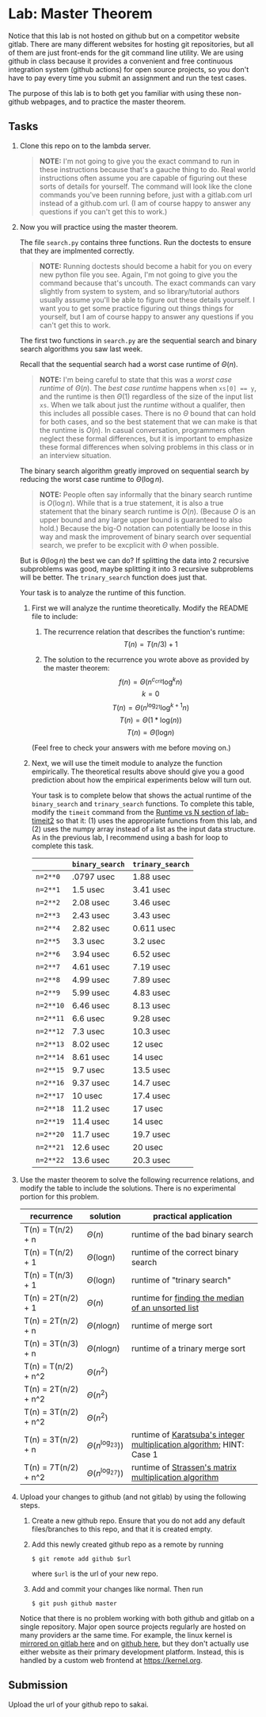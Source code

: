 # Lab: Master Theorem

Notice that this lab is not hosted on github but on a competitor website gitlab.
There are many different websites for hosting git repositories,
but all of them are just front-ends for the git command line utility.
We are using github in class because it provides a convenient and free continuous integration system (github actions) for open source projects,
so you don't have to pay every time you submit an assignment and run the test cases.

The purpose of this lab is to both get you familiar with using these non-github webpages, and to practice the master theorem.

## Tasks

1. Clone this repo on to the lambda server.

    > **NOTE:**
    > I'm not going to give you the exact command to run in these instructions because that's a gauche thing to do.
    > Real world instructions often assume you are capable of figuring out these sorts of details for yourself.
    > The command will look like the clone commands you've been running before, just with a gitlab.com url instead of a github.com url.
    > (I am of course happy to answer any questions if you can't get this to work.)

1. Now you will practice using the master theorem.

    The file `search.py` contains three functions.
    Run the doctests to ensure that they are implmented correctly.

    > **NOTE:**
    > Running doctests should become a habit for you on every new python file you see.
    > Again, I'm not going to give you the command because that's uncouth.
    > The exact commands can vary slightly from system to system,
    > and so library/tutorial authors usually assume you'll be able to figure out these details yourself.
    > I want you to get some practice figuring out things things for yourself,
    > but I am of course happy to answer any questions if you can't get this to work.

    The first two functions in `search.py` are the sequential search and binary search algorithms you saw last week.

    Recall that the sequential search had a worst case runtime of $\Theta(n)$.

    > **NOTE:**
    > I'm being careful to state that this was a *worst case runtime* of $\Theta(n)$.
    > The *best case runtime* happens when `xs[0] == y`,
    > and the runtime is then $\Theta(1)$ regardless of the size of the input list `xs`.
    > When we talk about just the *runtime* without a qualifer,
    > then this includes all possible cases.
    > There is no $\Theta$ bound that can hold for both cases,
    > and so the best statement that we can make is that the runtime is $O(n)$.
    > In casual conversation, programmers often neglect these formal differences,
    > but it is important to emphasize these formal differences when solving problems in this class or in an interview situation.

    The binary search algorithm greatly improved on sequential search by reducing the worst case runtime to $\Theta(\log n)$.

    > **NOTE:**
    > People often say informally that the binary search runtime is $O(\log n)$.
    > While that is a true statement, it is also a true statement that the binary search runtime is $O(n)$.
    > (Because $O$ is an upper bound and any large upper bound is guaranteed to also hold.)
    > Because the big-O notation can potentially be loose in this way and mask the improvement of binary search over sequential search,
    > we prefer to be excplicit with $\Theta$ when possible.

    But is $\Theta(\log n)$ the best we can do?
    If splitting the data into 2 recursive subproblems was good,
    maybe splitting it into 3 recursive subproblems will be better.
    The `trinary_search` function does just that.

    Your task is to analyze the runtime of this function.

    1. First we will analyze the runtime theoretically.
        Modify the README file to include:
    
        1. The recurrence relation that describes the function's runtime:
            $$T(n) = T(n/3) + 1$$

        1. The solution to the recurrence you wrote above as provided by the master theorem:
            $$f(n) = \Theta(n^{c_{crit}}\text{log}^kn)$$
            $$k = 0$$
            $$T(n) = \Theta(n^{\text{log}_21}\text{log}^{k+1}n)$$
            $$T(n) = \Theta(1*\text{log}(n))$$
            $$T(n) = \Theta(\text{log}n)$$

        (Feel free to check your answers with me before moving on.)
    
    1. Next, we will use the timeit module to analyze the function empirically.
        The theoretical results above should give you a good prediction about how the empirical experiments below will turn out.

        Your task is to complete below that shows the actual runtime of the `binary_search` and `trinary_search` functions.
        To complete this table, modify the `timeit` command from the [Runtime vs N section of lab-timeit2](https://github.com/mikeizbicki/lab-timeit2#runtime-vs-n) so that it: (1) uses the appropriate functions from this lab, and (2) uses the numpy array instead of a list as the input data structure.
        As in the previous lab, I recommend using a bash for loop to complete this task.

        |                | `binary_search`           | `trinary_search`      |
        | -------------- | ------------------------- | --------------------- | 
        | `n=2**0`       |          .0797 usec       |       1.88 usec       |
        | `n=2**1`       |          1.5 usec         |       3.41 usec       |
        | `n=2**2`       |          2.08 usec        |       3.46 usec       |
        | `n=2**3`       |          2.43 usec        |       3.43 usec       |
        | `n=2**4`       |          2.82 usec        |       0.611 usec      |
        | `n=2**5`       |          3.3 usec         |       3.2 usec        |
        | `n=2**6`       |          3.94 usec        |       6.52 usec       |
        | `n=2**7`       |          4.61 usec        |       7.19 usec       |
        | `n=2**8`       |          4.99 usec        |       7.89 usec       |
        | `n=2**9`       |          5.99 usec        |       4.83 usec       |
        | `n=2**10`      |          6.46 usec        |       8.13 usec       |
        | `n=2**11`      |          6.6 usec         |       9.28 usec       |
        | `n=2**12`      |          7.3 usec         |       10.3 usec       |
        | `n=2**13`      |          8.02 usec        |       12 usec         |
        | `n=2**14`      |          8.61 usec        |       14 usec         |
        | `n=2**15`      |          9.7 usec         |       13.5 usec       |
        | `n=2**16`      |          9.37 usec        |       14.7 usec       |
        | `n=2**17`      |          10 usec          |       17.4 usec       |
        | `n=2**18`      |          11.2 usec        |       17 usec         |
        | `n=2**19`      |          11.4 usec        |       14 usec         |
        | `n=2**20`      |          11.7 usec        |       19.7 usec       |
        | `n=2**21`      |          12.6 usec        |       20 usec         |
        | `n=2**22`      |          13.6 usec        |       20.3 usec       |


1. Use the master theorem to solve the following recurrence relations,
    and modify the table to include the solutions.
    There is no experimental portion for this problem.

    | recurrence           | solution                       | practical application                     |
    | -------------------- | ------------------------------ | ----------------------------------------- |
    | T(n) = T(n/2) + n    | $\Theta(n )$                   | runtime of the bad binary search          |
    | T(n) = T(n/2) + 1    | $\Theta(\text{log}n         )$ | runtime of the correct binary search      |
    | T(n) = T(n/3) + 1    | $\Theta(\text{log}n         )$ | runtime of "trinary search"               |
    | T(n) = 2T(n/2) + 1   | $\Theta(n)$                    | runtime for [finding the median of an unsorted list](https://en.wikipedia.org/wiki/Quickselect) |
    | T(n) = 2T(n/2) + n   | $\Theta(n\text{log}n        )$ | runtime of merge sort                     |
    | T(n) = 3T(n/3) + n   | $\Theta(n\text{log}n        )$ | runtime of a trinary merge sort           |
    | T(n) = T(n/2) + n^2  | $\Theta(n^2                 )$ |                                           |
    | T(n) = 2T(n/2) + n^2 | $\Theta(n^2                 )$ |                                           |
    | T(n) = 3T(n/2) + n^2 | $\Theta(n^2                 )$ |                                           |
    | T(n) = 3T(n/2) + n   | $\Theta(n^{\text{log}_23})  )$ | runtime of [Karatsuba's integer multiplication algorithm](https://en.wikipedia.org/wiki/Karatsuba_algorithm); HINT: Case 1 |
    | T(n) = 7T(n/2) + n^2 | $\Theta(n^{\text{log}_27})  )$ | runtime of [Strassen's matrix multiplication algorithm](https://en.wikipedia.org/wiki/Strassen_algorithm) |

1. Upload your changes to github (and not gitlab) by using the following steps.

    1. Create a new github repo.
        Ensure that you do not add any default files/branches to this repo, and that it is created empty.

    1. Add this newly created github repo as a remote by running
        ```
        $ git remote add github $url
        ```
        where `$url` is the url of your new repo.

    1. Add and commit your changes like normal.
        Then run
        ```
        $ git push github master
        ```
    
    Notice that there is no problem working with both github and gitlab on a single repository.
    Major open source projects regularly are hosted on many providers ar the same time.
    For example, the linux kernel is [mirrored on gitlab here](https://gitlab.com/linux-kernel/linux) and on [github here](https://github.com/torvalds/linux),
    but they don't actually use either website as their primary development platform.
    Instead, this is handled by a custom web frontend at <https://kernel.org>.

## Submission

Upload the url of your github repo to sakai.
